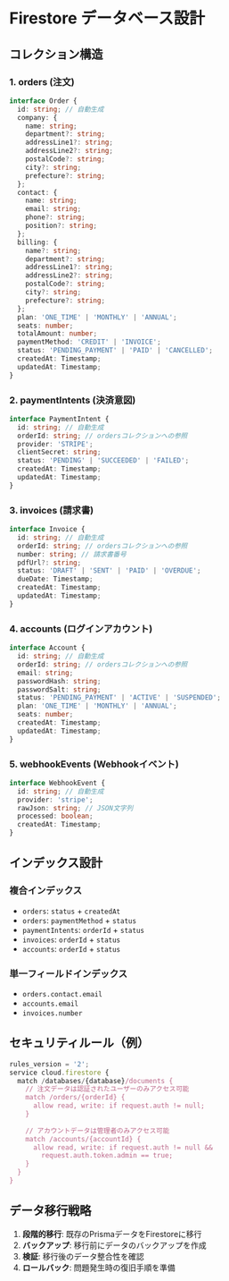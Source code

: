 # Firestore データベース設計

## コレクション構造

### 1. orders (注文)
```typescript
interface Order {
  id: string; // 自動生成
  company: {
    name: string;
    department?: string;
    addressLine1?: string;
    addressLine2?: string;
    postalCode?: string;
    city?: string;
    prefecture?: string;
  };
  contact: {
    name: string;
    email: string;
    phone?: string;
    position?: string;
  };
  billing: {
    name?: string;
    department?: string;
    addressLine1?: string;
    addressLine2?: string;
    postalCode?: string;
    city?: string;
    prefecture?: string;
  };
  plan: 'ONE_TIME' | 'MONTHLY' | 'ANNUAL';
  seats: number;
  totalAmount: number;
  paymentMethod: 'CREDIT' | 'INVOICE';
  status: 'PENDING_PAYMENT' | 'PAID' | 'CANCELLED';
  createdAt: Timestamp;
  updatedAt: Timestamp;
}
```

### 2. paymentIntents (決済意図)
```typescript
interface PaymentIntent {
  id: string; // 自動生成
  orderId: string; // ordersコレクションへの参照
  provider: 'STRIPE';
  clientSecret: string;
  status: 'PENDING' | 'SUCCEEDED' | 'FAILED';
  createdAt: Timestamp;
  updatedAt: Timestamp;
}
```

### 3. invoices (請求書)
```typescript
interface Invoice {
  id: string; // 自動生成
  orderId: string; // ordersコレクションへの参照
  number: string; // 請求書番号
  pdfUrl?: string;
  status: 'DRAFT' | 'SENT' | 'PAID' | 'OVERDUE';
  dueDate: Timestamp;
  createdAt: Timestamp;
  updatedAt: Timestamp;
}
```

### 4. accounts (ログインアカウント)
```typescript
interface Account {
  id: string; // 自動生成
  orderId: string; // ordersコレクションへの参照
  email: string;
  passwordHash: string;
  passwordSalt: string;
  status: 'PENDING_PAYMENT' | 'ACTIVE' | 'SUSPENDED';
  plan: 'ONE_TIME' | 'MONTHLY' | 'ANNUAL';
  seats: number;
  createdAt: Timestamp;
  updatedAt: Timestamp;
}
```

### 5. webhookEvents (Webhookイベント)
```typescript
interface WebhookEvent {
  id: string; // 自動生成
  provider: 'stripe';
  rawJson: string; // JSON文字列
  processed: boolean;
  createdAt: Timestamp;
}
```

## インデックス設計

### 複合インデックス
- `orders`: `status` + `createdAt`
- `orders`: `paymentMethod` + `status`
- `paymentIntents`: `orderId` + `status`
- `invoices`: `orderId` + `status`
- `accounts`: `orderId` + `status`

### 単一フィールドインデックス
- `orders.contact.email`
- `accounts.email`
- `invoices.number`

## セキュリティルール（例）

```javascript
rules_version = '2';
service cloud.firestore {
  match /databases/{database}/documents {
    // 注文データは認証されたユーザーのみアクセス可能
    match /orders/{orderId} {
      allow read, write: if request.auth != null;
    }
    
    // アカウントデータは管理者のみアクセス可能
    match /accounts/{accountId} {
      allow read, write: if request.auth != null &&
        request.auth.token.admin == true;
    }
  }
}
```

## データ移行戦略

1. **段階的移行**: 既存のPrismaデータをFirestoreに移行
2. **バックアップ**: 移行前にデータのバックアップを作成
3. **検証**: 移行後のデータ整合性を確認
4. **ロールバック**: 問題発生時の復旧手順を準備
